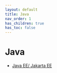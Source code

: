 ```yaml
---
layout: default
title: Java
nav_order: 1
has_children: true
has_toc: false
---
```


# Java

- [Java EE/ Jakarta EE](/docs/java/jee)
